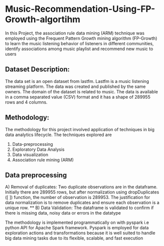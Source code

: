 # Music-Recommendation-Using-FP-Growth-algortihm
In this Project, the association rule data mining (ARM) technique was employed using the Frequent Pattern Growth mining algorithm (FP-Growth) to learn the music listening behavior of listeners in different communities, identify associations among music playlist and recommend new music to users

Dataset Description: 
---------------------
The data set is an open dataset from lastfm. Lastfm is a music listening streaming platform. The data was created and published by the same owners. The domain of the dataset is related to music. The data is available in a comma separated value (CSV) format and it has a shape of 289955 rows and 4 columns.

Methodology: 
-------------
The methodology for this project involved application of techniques in big data analytics lifecycle.  The techniques explored are 
1. Data-preprocessing 
2. Exploratory Data Analysis
3. Data visualization
4. Association rule mining (ARM)

Data preprocessing
--------------------
A) Removal of duplicates: Two duplicate observations are in the dataframe. Initially there are 289955 rows, but after normalization using dropDuplicates ([ ]) function, the number of observation is 289953. The justification for data normalization is to remove duplicates and ensure each observation is a unique row.
**
B) Data Validation: The dataframe is validated to confirm if there is missing data, noisy data or errors in the datatype


The methodology is implemented programmatically on with pyspark i.e python API for Apache Spark framework. Pyspark is employed for data exploration actions and transformations because it is well suited to handle big data mining tasks due to its flexible, scalable, and fast execution
